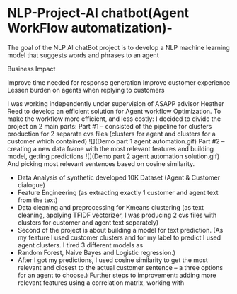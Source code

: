 # NLP-Project-AI chatbot(Agent WorkFlow automatization)-


The goal of the NLP AI chatBot project is to develop 
a NLP machine learning model
that suggests words and phrases to an agent 



Business Impact

Improve time needed for response generation
Improve customer experience
Lessen burden on agents when replying to customers

I was working independently under supervision of ASAPP advisor Heather Reed to develop an efficient solution for Agent workflow Optimization.
To make the workflow more efficient, and less costly: I decided to divide the project on 2 main parts:
Part #1 – consisted of the pipeline for clusters production for 2 separate cvs files (clusters for agent and clusters for a customer which contained)
![](Demo part 1 agent automation.gif)
Part #2 – creating a new data frame with the most relevant features and building model, getting predictions
![](Demo part 2 agent automation solution.gif)
And picking most relevant sentences based on cosine similarity.   

-	Data Analysis of synthetic developed 10K Dataset (Agent & Customer dialogue)
-	Feature Engineering (as extracting exactly 1 customer and agent text from the text)
-	Data cleaning and preprocessing for Kmeans clustering (as text cleaning, applying TFIDF vectorizer, I was producing 2 cvs files with clusters for customer and agent text separately)
-	Second of the project is about building a model for text prediction. (As my feature I used customer clusters and for my label to predict I used agent clusters. I tired 3 different models as 
-	Random Forest, Naive Bayes and Logistic regression.)
-	After I got my predictions, I used cosine similarity to get the most relevant and closest to the actual customer sentence – a three options for an agent to choose.) 
Further steps to improvement: adding more relevant features using a correlation matrix, working with 



